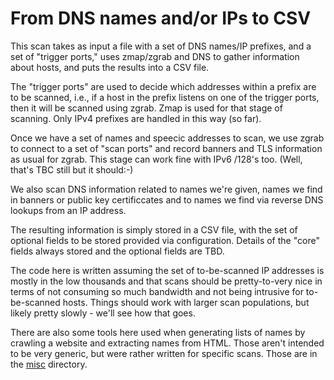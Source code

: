
# From DNS names and/or IPs to CSV 

This scan takes as input a file with a set of DNS names/IP prefixes, and a set
of "trigger ports," uses zmap/zgrab and DNS to gather information about hosts,
and puts the results into a CSV file. 

The "trigger ports" are used to decide which addresses within a prefix are to
be scanned, i.e., if a host in the prefix listens on one of the trigger ports,
then it will be scanned using zgrab. Zmap is used for that stage of scanning.
Only IPv4 prefixes are handled in this way (so far).

Once we have a set of names and speecic addresses to scan, we use zgrab to
connect to a set of "scan ports" and record banners and TLS information as
usual for zgrab.  This stage can work fine with IPv6 /128's too. (Well, that's
TBC still but it should:-)

We also scan DNS information related to names we're given, names we find in
banners or public key certificcates and to names we find via reverse DNS
lookups from an IP address.

The resulting information is simply stored in a CSV file, with the set of
optional fields to be stored provided via configuration. Details of the "core"
fields always stored and the optional fields are TBD.

The code here is written assuming the set of to-be-scanned IP addresses is
mostly in the low thousands and that scans should be pretty-to-very nice in
terms of not consuming so much bandwidth and not being intrusive for
to-be-scanned hosts. Things should work with larger scan populations, but
likely pretty slowly - we'll see how that goes.

There are also some tools here used when generating lists of names by crawling
a website and extracting names from HTML. Those aren't intended to be very
generic, but were rather written for specific scans. Those are in the 
[misc](./misc) directory.


